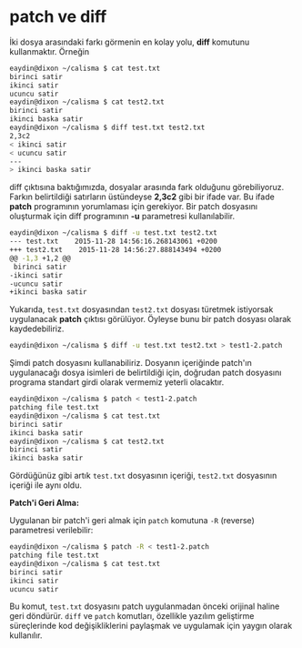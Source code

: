# patch ve diff

İki dosya arasındaki farkı görmenin en kolay yolu, **diff** komutunu kullanmaktır. Örneğin

```bash
eaydin@dixon ~/calisma $ cat test.txt 
birinci satir
ikinci satir
ucuncu satir
eaydin@dixon ~/calisma $ cat test2.txt 
birinci satir
ikinci baska satir
eaydin@dixon ~/calisma $ diff test.txt test2.txt 
2,3c2
< ikinci satir
< ucuncu satir
---
> ikinci baska satir
```

diff çıktısına baktığımızda, dosyalar arasında fark olduğunu görebiliyoruz. Farkın belirtildiği satırların üstündeyse **2,3c2** gibi bir ifade var. Bu ifade **patch** programının yorumlaması için gerekiyor. Bir patch dosyasını oluşturmak için diff programının **-u** parametresi kullanılabilir.

```bash
eaydin@dixon ~/calisma $ diff -u test.txt test2.txt 
--- test.txt    2015-11-28 14:56:16.268143061 +0200
+++ test2.txt    2015-11-28 14:56:27.888143494 +0200
@@ -1,3 +1,2 @@
 birinci satir
-ikinci satir
-ucuncu satir
+ikinci baska satir
```

Yukarıda, `test.txt` dosyasından `test2.txt` dosyası türetmek istiyorsak uygulanacak **patch** çıktısı görülüyor. Öyleyse bunu bir patch dosyası olarak kaydedebiliriz.

```bash
eaydin@dixon ~/calisma $ diff -u test.txt test2.txt > test1-2.patch
```

Şimdi patch dosyasını kullanabiliriz. Dosyanın içeriğinde patch'ın uygulanacağı dosya isimleri de belirtildiği için, doğrudan patch dosyasını programa standart girdi olarak vermemiz yeterli olacaktır.

```bash
eaydin@dixon ~/calisma $ patch < test1-2.patch 
patching file test.txt
eaydin@dixon ~/calisma $ cat test.txt 
birinci satir
ikinci baska satir
eaydin@dixon ~/calisma $ cat test2.txt 
birinci satir
ikinci baska satir
```

Gördüğünüz gibi artık `test.txt` dosyasının içeriği, `test2.txt` dosyasının içeriği ile aynı oldu.

**Patch'i Geri Alma:**

Uygulanan bir patch'i geri almak için `patch` komutuna `-R` (reverse) parametresi verilebilir:

```bash
eaydin@dixon ~/calisma $ patch -R < test1-2.patch 
patching file test.txt
eaydin@dixon ~/calisma $ cat test.txt 
birinci satir
ikinci satir
ucuncu satir
```
Bu komut, `test.txt` dosyasını patch uygulanmadan önceki orijinal haline geri döndürür. `diff` ve `patch` komutları, özellikle yazılım geliştirme süreçlerinde kod değişikliklerini paylaşmak ve uygulamak için yaygın olarak kullanılır.
